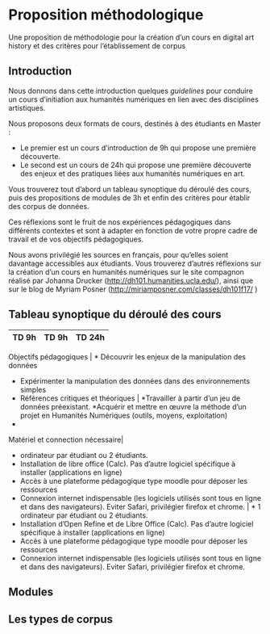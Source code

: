 # Proposition méthodologique
Une proposition de méthodologie pour la création d’un cours en digital art history et des critères pour l’établissement de corpus

## Introduction

Nous donnons dans cette introduction quelques *guidelines* pour conduire un cours d’initiation aux humanités numériques en lien avec des disciplines artistiques.

Nous proposons deux formats de cours, destinés à des étudiants en Master :
* Le premier est un cours d’introduction de 9h qui propose une première découverte.
* Le second est un cours de 24h qui propose une première découverte des enjeux et des pratiques liées aux humanités numériques en art.

Vous trouverez tout d’abord un tableau synoptique du déroulé des cours, puis des propositions de modules de 3h et enfin des critères pour établir des corpus de données.

Ces réflexions sont le fruit de nos expériences pédagogiques dans différents contextes et sont à adapter en fonction de votre propre cadre de travail et de vos objectifs pédagogiques.

Nous avons privilégié les sources en français, pour qu’elles soient davantage accessibles aux étudiants. Vous trouverez d’autres réflexions sur la création d’un cours en humanités numériques sur le site compagnon réalisé par Johanna Drucker (http://dh101.humanities.ucla.edu/), ainsi que sur le blog de Myriam Posner (http://miriamposner.com/classes/dh101f17/ )

## Tableau synoptique du déroulé des cours


 TD 9h | TD 9h | TD 24h
------------ | ------------- | -------------

Objectifs pédagogiques | * Découvrir les enjeux de la manipulation des données
* Expérimenter la manipulation des données dans des environnements simples
* Références critiques et théoriques | *Travailler à partir d’un jeu de données préexistant.
*Acquérir et mettre en œuvre la méthode d’un projet en Humanités Numériques (outils, moyens, exploitation)
*
Matériel et connection nécessaire|
* ordinateur par étudiant ou 2 étudiants.
* Installation de libre office (Calc). Pas d’autre logiciel spécifique à installer (applications en ligne)
* Accès à une plateforme pédagogique type moodle pour déposer les ressources
* Connexion internet indispensable (les logiciels utilisés sont tous en ligne et dans des navigateurs). Eviter Safari, privilégier firefox et chrome.
 | * 1 ordinateur par étudiant ou 2 étudiants.
* Installation d’Open Refine et de Libre Office (Calc). Pas d’autre logiciel spécifique à installer (applications en ligne)
* Accès à une plateforme pédagogique type moodle pour déposer les ressources
* Connexion internet indispensable (les logiciels utilisés sont tous en ligne et dans des navigateurs). Eviter Safari, privilégier firefox et chrome.




## Modules


## Les types de corpus
